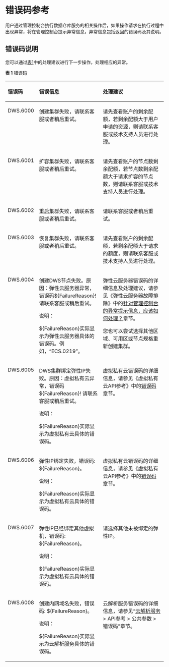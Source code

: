 # 错误码参考<a name="dws_01_0068"></a>

用户通过管理控制台执行数据仓库服务的相关操作后，如果操作请求在执行过程中出现异常，将在管理控制台提示异常信息，异常信息包括返回的错误码及其说明。

## 错误码说明<a name="section372646321946"></a>

您可以通过[表1](#table65737292)中的处理建议进行下一步操作，处理相应的异常。

**表 1**  错误码

<a name="table65737292"></a>
<table><thead align="left"><tr id="row27077540"><th class="cellrowborder" valign="top" width="13.321332133213323%" id="mcps1.2.4.1.1"><p id="p45797138"><a name="p45797138"></a><a name="p45797138"></a><strong id="b3956735895621"><a name="b3956735895621"></a><a name="b3956735895621"></a>错误码</strong></p>
</th>
<th class="cellrowborder" valign="top" width="41.75417541754175%" id="mcps1.2.4.1.2"><p id="p28644761"><a name="p28644761"></a><a name="p28644761"></a><strong id="b5083942495621"><a name="b5083942495621"></a><a name="b5083942495621"></a>错误信息</strong></p>
</th>
<th class="cellrowborder" valign="top" width="44.92449244924492%" id="mcps1.2.4.1.3"><p id="p25221318211340"><a name="p25221318211340"></a><a name="p25221318211340"></a><strong id="b2435266695621"><a name="b2435266695621"></a><a name="b2435266695621"></a>处理建议</strong></p>
</th>
</tr>
</thead>
<tbody><tr id="row38524289"><td class="cellrowborder" valign="top" width="13.321332133213323%" headers="mcps1.2.4.1.1 "><p id="p33459681"><a name="p33459681"></a><a name="p33459681"></a>DWS.6000</p>
</td>
<td class="cellrowborder" valign="top" width="41.75417541754175%" headers="mcps1.2.4.1.2 "><p id="p15876907"><a name="p15876907"></a><a name="p15876907"></a>创建集群失败，请联系<span id="text783317302272"><a name="text783317302272"></a><a name="text783317302272"></a>客服</span>或者稍后重试。</p>
</td>
<td class="cellrowborder" valign="top" width="44.92449244924492%" headers="mcps1.2.4.1.3 "><p id="p10440458211340"><a name="p10440458211340"></a><a name="p10440458211340"></a>请先查看账户的剩余配额，若剩余配额大于用户申请的资源，则请联系<span id="text16445133544318"><a name="text16445133544318"></a><a name="text16445133544318"></a>客服</span>或技术支持人员进行处理。</p>
</td>
</tr>
<tr id="row14499481"><td class="cellrowborder" valign="top" width="13.321332133213323%" headers="mcps1.2.4.1.1 "><p id="p33607346"><a name="p33607346"></a><a name="p33607346"></a>DWS.6001</p>
</td>
<td class="cellrowborder" valign="top" width="41.75417541754175%" headers="mcps1.2.4.1.2 "><p id="p57263848211628"><a name="p57263848211628"></a><a name="p57263848211628"></a>扩容集群失败，请联系<span id="text102951333172717"><a name="text102951333172717"></a><a name="text102951333172717"></a>客服</span>或者稍后重试。</p>
</td>
<td class="cellrowborder" valign="top" width="44.92449244924492%" headers="mcps1.2.4.1.3 "><p id="p20380581211340"><a name="p20380581211340"></a><a name="p20380581211340"></a>请先查看账户的节点数剩余配额，若节点数剩余配额大于请求扩容的节点数，则请联系<span id="text12831186184518"><a name="text12831186184518"></a><a name="text12831186184518"></a>客服</span>或技术支持人员进行处理。</p>
</td>
</tr>
<tr id="row3989940"><td class="cellrowborder" valign="top" width="13.321332133213323%" headers="mcps1.2.4.1.1 "><p id="p54749715"><a name="p54749715"></a><a name="p54749715"></a>DWS.6002</p>
</td>
<td class="cellrowborder" valign="top" width="41.75417541754175%" headers="mcps1.2.4.1.2 "><p id="p5749380121175"><a name="p5749380121175"></a><a name="p5749380121175"></a>重启集群失败，请联系<span id="text777910350274"><a name="text777910350274"></a><a name="text777910350274"></a>客服</span>或者稍后重试。</p>
</td>
<td class="cellrowborder" valign="top" width="44.92449244924492%" headers="mcps1.2.4.1.3 "><p id="p30870268211340"><a name="p30870268211340"></a><a name="p30870268211340"></a>请联系<span id="text118931719769"><a name="text118931719769"></a><a name="text118931719769"></a>客服</span>或者稍后重试。</p>
</td>
</tr>
<tr id="row13553869"><td class="cellrowborder" valign="top" width="13.321332133213323%" headers="mcps1.2.4.1.1 "><p id="p24121565"><a name="p24121565"></a><a name="p24121565"></a>DWS.6003</p>
</td>
<td class="cellrowborder" valign="top" width="41.75417541754175%" headers="mcps1.2.4.1.2 "><p id="p6446166821176"><a name="p6446166821176"></a><a name="p6446166821176"></a>恢复集群失败，请联系<span id="text1344613384274"><a name="text1344613384274"></a><a name="text1344613384274"></a>客服</span>或者稍后重试。</p>
</td>
<td class="cellrowborder" valign="top" width="44.92449244924492%" headers="mcps1.2.4.1.3 "><p id="p11191896211340"><a name="p11191896211340"></a><a name="p11191896211340"></a>请先查看账户的剩余配额，若剩余配额大于请求的额度，则请联系<span id="text17595111124510"><a name="text17595111124510"></a><a name="text17595111124510"></a>客服</span>或技术支持人员进行处理。</p>
</td>
</tr>
<tr id="row10514501164329"><td class="cellrowborder" valign="top" width="13.321332133213323%" headers="mcps1.2.4.1.1 "><p id="p37262524164333"><a name="p37262524164333"></a><a name="p37262524164333"></a>DWS.6004</p>
</td>
<td class="cellrowborder" valign="top" width="41.75417541754175%" headers="mcps1.2.4.1.2 "><p id="p401076921179"><a name="p401076921179"></a><a name="p401076921179"></a>创建DWS节点失败。原因：弹性云服务器异常，错误码${FailureReason}! 请联系<span id="text549814616271"><a name="text549814616271"></a><a name="text549814616271"></a>客服</span>或稍后重试。</p>
<div class="note" id="note3673743522248"><a name="note3673743522248"></a><a name="note3673743522248"></a><span class="notetitle"> 说明： </span><div class="notebody"><p id="p676147422248"><a name="p676147422248"></a><a name="p676147422248"></a>${FailureReason}实际显示为弹性云服务器具体的错误码。例如，<span class="parmvalue" id="parmvalue5188322622248"><a name="parmvalue5188322622248"></a><a name="parmvalue5188322622248"></a>“ECS.0219”</span>。</p>
</div></div>
</td>
<td class="cellrowborder" valign="top" width="44.92449244924492%" headers="mcps1.2.4.1.3 "><p id="p771117495226"><a name="p771117495226"></a><a name="p771117495226"></a>弹性云服务器错误码的详细信息及处理建议，请参见《弹性云服务器故障排除》中的<a href="https://support.huaweicloud.com/ecs_faq/zh-cn_topic_0032398121.html" target="_blank" rel="noopener noreferrer">针对管理控制台的异常提示信息，应该如何处理？</a>章节。</p>
<p id="p112211612174718"><a name="p112211612174718"></a><a name="p112211612174718"></a>您也可以尝试选择其他区域、可用区或节点规格重新创建集群。</p>
</td>
</tr>
<tr id="row60662409212011"><td class="cellrowborder" valign="top" width="13.321332133213323%" headers="mcps1.2.4.1.1 "><p id="p11717962212011"><a name="p11717962212011"></a><a name="p11717962212011"></a>DWS.6005</p>
</td>
<td class="cellrowborder" valign="top" width="41.75417541754175%" headers="mcps1.2.4.1.2 "><p id="p61554770212011"><a name="p61554770212011"></a><a name="p61554770212011"></a>DWS集群绑定弹性IP失败。原因：虚拟私有云异常，错误码${FailureReason}! 请联系<span id="text7996204912714"><a name="text7996204912714"></a><a name="text7996204912714"></a>客服</span>或稍后重试。</p>
<div class="note" id="note6046368022253"><a name="note6046368022253"></a><a name="note6046368022253"></a><span class="notetitle"> 说明： </span><div class="notebody"><p id="p2650582222253"><a name="p2650582222253"></a><a name="p2650582222253"></a>${FailureReason}实际显示为虚拟私有云具体的错误码。</p>
</div></div>
</td>
<td class="cellrowborder" valign="top" width="44.92449244924492%" headers="mcps1.2.4.1.3 "><p id="p129873372256"><a name="p129873372256"></a><a name="p129873372256"></a>虚拟私有云错误码的详细信息，请参见《虚拟私有云API参考》中的<a href="https://support.huaweicloud.com/api-vpc/zh-cn_topic_0020313978.html" target="_blank" rel="noopener noreferrer">错误码</a>章节。</p>
</td>
</tr>
<tr id="row28587282153318"><td class="cellrowborder" valign="top" width="13.321332133213323%" headers="mcps1.2.4.1.1 "><p id="p33868467153318"><a name="p33868467153318"></a><a name="p33868467153318"></a>DWS.6006</p>
</td>
<td class="cellrowborder" valign="top" width="41.75417541754175%" headers="mcps1.2.4.1.2 "><p id="p58991301153318"><a name="p58991301153318"></a><a name="p58991301153318"></a>弹性IP绑定失败，错误码: ${FailureReason}。</p>
<div class="note" id="note35211281168"><a name="note35211281168"></a><a name="note35211281168"></a><span class="notetitle"> 说明： </span><div class="notebody"><p id="p1954928111620"><a name="p1954928111620"></a><a name="p1954928111620"></a>${FailureReason}实际显示为虚拟私有云具体的错误码。</p>
</div></div>
</td>
<td class="cellrowborder" valign="top" width="44.92449244924492%" headers="mcps1.2.4.1.3 "><p id="p9511142417289"><a name="p9511142417289"></a><a name="p9511142417289"></a>虚拟私有云错误码的详细信息，请参见《虚拟私有云API参考》中的<a href="https://support.huaweicloud.com/api-vpc/zh-cn_topic_0020313978.html" target="_blank" rel="noopener noreferrer">错误码</a>章节。</p>
</td>
</tr>
<tr id="row63630986153323"><td class="cellrowborder" valign="top" width="13.321332133213323%" headers="mcps1.2.4.1.1 "><p id="p53836230153323"><a name="p53836230153323"></a><a name="p53836230153323"></a>DWS.6007</p>
</td>
<td class="cellrowborder" valign="top" width="41.75417541754175%" headers="mcps1.2.4.1.2 "><p id="p65767334153323"><a name="p65767334153323"></a><a name="p65767334153323"></a>弹性IP已经绑定其他虚拟机，错误码: ${FailureReason}。</p>
<div class="note" id="note45361831101619"><a name="note45361831101619"></a><a name="note45361831101619"></a><span class="notetitle"> 说明： </span><div class="notebody"><p id="p453911310163"><a name="p453911310163"></a><a name="p453911310163"></a>${FailureReason}实际显示为虚拟私有云具体的错误码。</p>
</div></div>
</td>
<td class="cellrowborder" valign="top" width="44.92449244924492%" headers="mcps1.2.4.1.3 "><p id="p14462105719130"><a name="p14462105719130"></a><a name="p14462105719130"></a>请选择其他未被绑定的弹性IP。</p>
</td>
</tr>
<tr id="row9357894153328"><td class="cellrowborder" valign="top" width="13.321332133213323%" headers="mcps1.2.4.1.1 "><p id="p19791911153328"><a name="p19791911153328"></a><a name="p19791911153328"></a>DWS.6008</p>
</td>
<td class="cellrowborder" valign="top" width="41.75417541754175%" headers="mcps1.2.4.1.2 "><p id="p59640953153328"><a name="p59640953153328"></a><a name="p59640953153328"></a>创建内网域名失败，错误码: ${FailureReason}。</p>
<div class="note" id="note1937621171514"><a name="note1937621171514"></a><a name="note1937621171514"></a><span class="notetitle"> 说明： </span><div class="notebody"><p id="p1293802161520"><a name="p1293802161520"></a><a name="p1293802161520"></a>${FailureReason}实际显示为云解析服务具体的错误码。</p>
</div></div>
</td>
<td class="cellrowborder" valign="top" width="44.92449244924492%" headers="mcps1.2.4.1.3 "><p id="p17246115311518"><a name="p17246115311518"></a><a name="p17246115311518"></a>云解析服务错误码的详细信息，请参见“<a href="https://support.huaweicloud.com/dns/index.html" target="_blank" rel="noopener noreferrer">云解析服务</a> &gt; API参考 &gt; 公共参数 &gt; 错误码”章节。</p>
</td>
</tr>
</tbody>
</table>


